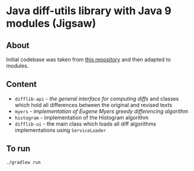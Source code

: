 # Java diff-utils library with Java 9 modules (Jigsaw)

## About
Initial codebase was taken from [this repository](https://github.com/wumpz/java-diff-utils) and then adapted to modules.

## Content
* `difflib-api` - _the general interface for computing diffs_ and classes which hold all differences
 between the original and revised texts
* `myers` - _implementation of Eugene Myers greedy differencing algorithm_
* `histogram` - implementation of the Histogram algorithm
* `difflib-ui` - the main class which loads all diff algorithms implementations using `ServiceLoader`

## To run 
`./gradlew run`
